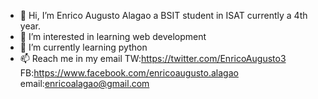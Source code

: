 - 👋 Hi, I’m Enrico Augusto Alagao a BSIT student in ISAT currently a 4th year.
- 👀 I’m interested in learning web development 
- 🌱 I’m currently learning python
- 📫 Reach me in my email  TW:https://twitter.com/EnricoAugusto3 FB:https://www.facebook.com/enricoaugusto.alagao email:enricoalagao@gmail.com

<!---
enrico1551/enrico1551 is a ✨ special ✨ repository because its `README.md` (this file) appears on your GitHub profile.
You can click the Preview link to take a look at your changes.
--->
